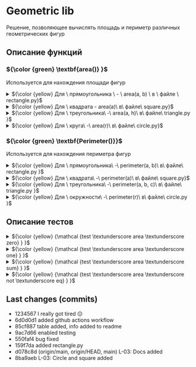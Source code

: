# Geometric lib
Решение, позволяющее вычислять площадь и периметр различных геометрических фигур
## Описание функций
###  ${\color {green} \textbf{area()}  }$ 
Используется для нахождения площади фигур
<details>
<summary>${\color {yellow} Для \ прямоугольника \ - \ area(a, b) \ в \ файле \ rectangle.py}$ </summary>
Использует формулу S = a * b.

Принимает 2 целых числа:
  - a (int): длина одной стороны прямоугольника
  - b (int): длина соседней стороны

Возвращает целое число:
  - area (int): площадь искомого прямоугольника

Пример вызова: area(2, 4) -> 8
</details>

<details>
<summary>${\color {yellow} Для \ квадрата - area(a)\ в\ файле\ square.py}$ </summary>

Использует формулу S = a^2.

Принимает целое число:
  - a (int): длина стороны квадрата

Возвращает целое число:
  - area (int): площадь искомого квадрата

Пример вызова: area(2) -> 4

</details>


<details>
  <summary>${\color {yellow} Для \ треугольника\ -\ area(a, h)\ в\ файле\ triangle.py }$ </summary>
Использует формулу S = (a * h) / 2.

Принимает 2 целых числа:
  - a (int): длина одной из сторон треугольника
  - h (int): длина перпендикулярной ей высоты

Возвращает целое число:
  - area (int): площадь искомого треугольника

Пример вызова: area(4, 2) -> 4
</details>
<details> <summary>${\color {yellow} Для \ круга\ -\ area(r)\ в\ файле\ circle.py}$ </summary>
Использует формулу S = $\pi$ * (r ^ 2).

Принимает целое число:
  - r (int): радиус круга

Возвращает дробное число:
  - area (float): площадь искомого круга

Пример вызова: area(4) -> 50.26548245743669
</details>

### ${\color {green} \textbf{Perimeter()}}$
Используется для нахождения периметра фигур

<details>

<summary>${\color {yellow} Для \  прямоугольника\ -\ perimeter(a, b)\ в\ файле\ rectangle.py }$</summary>
Использует формулу S = (a + b) * 2.
Принимает 2 целых числа:
  - a (int): длина одной стороны прямоугольника
  - b (int): длина соседней стороны

Возвращает целое число:
  - perimeter (int): периметр искомого прямоугольника

Пример вызова: perimeter(2, 4) -> 12
</details>

<details>
<summary>${\color {yellow} Для \  квадрата\ -\ perimeter(a)\ в\ файле\ square.py}$ </summary>

Использует формулу S = a * 4.

Принимает целое число:
  - a (int): длина стороны квадрата

Возвращает целое число:
  - perimeter (int): периметр искомого квадрата

Пример вызова: perimeter(2) -> 8

</details>


<details>
  <summary>${\color {yellow} Для \  треугольника\ -\ perimeter(a, b, c)\ в\ файле\ triangle.py }$ </summary>
Использует формулу S = (a * h) / 2.

Принимает 3 целых числа:
  - a (int): длина первой стороны треугольника
  - b (int): длина второй стороны треугольника
  - c (int): длина третьей стороны треугольника

Возвращает целое число:
  - perimeter (int): периметр искомого треугольника

Пример вызова: perimeter(4, 2, 3) -> 9
</details>
<details> <summary> ${\color {yellow} Для \  окружности\ -\ perimeter(r)\ в\ файле\ circle.py }$ </summary>
Использует формулу S = 2 * $\pi$ * r.

Принимает целое число:
  - r (int): радиус окружности

Возвращает дробное число:
  - perimeter (float): длина искомой окружности

Пример вызова: area(4) -> 25.132741228718345
</details>

## Описание тестов
<details>
<summary>${\color {yellow} {\mathcal {test \textunderscore area \textunderscore zero} } }$ </summary>
Тестирует случай нулевой площади

Пример:

res = rectangle.area(10, 0) \
self.assertEqual(res, 0)
</details>
<details>
<summary>${\color {yellow} {\mathcal {test \textunderscore area \textunderscore one} } }$ </summary>
Тестирует случай единичной площади

Пример:

res = rectangle.area(1, 1) \
self.assertEqual(res, 1)
</details>

<details>
<summary>${\color {yellow} {\mathcal {test \textunderscore area \textunderscore sum} } }$ </summary>
Тестирует корректность работы суммы площадей 2 фигур

Пример:

a = rectangle.area(10, 15) \
b = rectangle.area(20, 25) \
c = rectangle.area(30, 15) \
d = rectangle.area(20, 10) \
self.assertEqual(a+b, c+d)
</details>
<details>
<summary>${\color {yellow} {\mathcal {test \textunderscore area \textunderscore not \textunderscore eq} } }$ </summary>
Тестирует корректность работы сравнения фигур с неравными площадями

Пример:

self.assertNotEqual(rectangle.area(10, 90), rectangle.area(10, 9))
</details>

## Last changes (commits)
* 1234567 I really got tired 😔
* 6d0d0d1 added github actions workflow
* 85cf887 table added, info added to readme
* 9ac7d66 enabled testing
* 550faf4 bug fixed
* 159f7da added rectangle.py
* d078c8d (origin/main, origin/HEAD, main) L-03: Docs added
* 8ba9aeb L-03: Circle and square added
